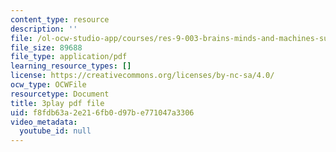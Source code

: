 ```yaml
---
content_type: resource
description: ''
file: /ol-ocw-studio-app/courses/res-9-003-brains-minds-and-machines-summer-course-summer-2015/f8fdb63a2e216fb0d97be771047a3306_D8zaRaVWy9k.pdf
file_size: 89688
file_type: application/pdf
learning_resource_types: []
license: https://creativecommons.org/licenses/by-nc-sa/4.0/
ocw_type: OCWFile
resourcetype: Document
title: 3play pdf file
uid: f8fdb63a-2e21-6fb0-d97b-e771047a3306
video_metadata:
  youtube_id: null
---
```

